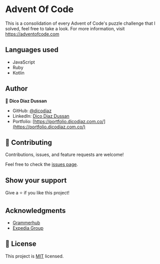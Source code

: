 # Advent Of Code

This is a consolidation of every Advent of Code's puzzle challenge that I solved, feel free to take a look. For more information, visit https://adventofcode.com

## Languages used

- JavaScript
- Ruby
- Kotlin

## Author

👤 **Dico Diaz Dussan**

- GitHub: [@dicodiaz](https://github.com/dicodiaz)
- LinkedIn: [Dico Diaz Dussan](https://www.linkedin.com/in/dico-diaz-dussan/)
- Portfolio: [https://portfolio.dicodiaz.com.co/](https://portfolio.dicodiaz.com.co/)

## 🤝 Contributing

Contributions, issues, and feature requests are welcome!

Feel free to check the [issues page](../../issues/).

## Show your support

Give a ⭐️ if you like this project!

## Acknowledgments

- [Grammerhub](http://www.grammerhub.org)
- [Expedia Group](https://www.expediagroup.com/who-we-are/our-story/)

## 📝 License

This project is [MIT](./MIT.md) licensed.
